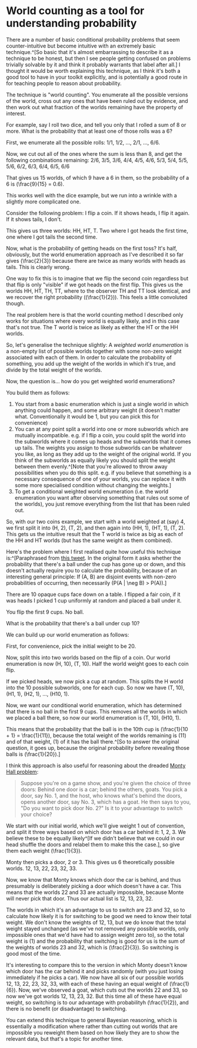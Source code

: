 # World counting as a tool for understanding probability

There are a number of basic conditional probability problems that seem counter-intuitive but become intuitive with an extremely basic technique.^[So basic that it's almost embarrassing to describe it as a technique to be honest, but then I see people getting confused on problems trivially solvable by it and think it probably warrants that label after all.] I thought it would be worth explaining this technique, as I think it's both a good tool to have in your toolkit explicitly, and is potentially a good route in for teaching people to reason about probability.

The technique is "world counting". You enumerate all the possible versions of the world, cross out any ones that have been ruled out by evidence, and then work out what fraction of the worlds remaining have the property of interest.

For example, say I roll two dice, and tell you only that I rolled a sum of 8 or more. What is the probability that at least one of those rolls was a 6?

First, we enumerate all the possible rolls: 1/1, 1/2, ..., 2/1, ..., 6/6.

Now, we cut out all of the ones where the sum is less than 8, and get the following combinations remaining: 2/6, 3/5, 3/6, 4/4, 4/5, 4/6, 5/3, 5/4, 5/5, 5/6, 6/2, 6/3, 6/4, 6/5, 6/6

That gives us 15 worlds, of which 9 have a 6 in them, so the probability of a 6 is \(\frac{9}{15} = 0.6\).

This works well with the dice example, but we run into a wrinkle with a slightly more complicated one.

Consider the following problem: I flip a coin. If it shows heads, I flip it again. If it shows tails, I don't.

This gives us three worlds: HH, HT, T. Two where I got heads the first time, one where I got tails the second time.

Now, what is the probability of getting heads on the first toss? It's half, obviously, but the world enumeration approach as I've described it so far gives \(\frac{2}{3}\) because there are twice as many worlds with heads as tails. This is clearly wrong.

One way to fix this is to imagine that we flip the second coin regardless but that flip is only "visible" if we got heads on the first flip. This gives us the worlds HH, HT, TH, TT, where to the observer TH and TT look identical, and we recover the right probability (\(\frac{1}{2}\)). This feels a little convoluted though.

The real problem here is that the world counting method I described only works for situations where every world is equally likely, and in this case that's not true. The T world is twice as likely as either the HT or the HH worlds.

So, let's generalise the technique slightly: A *weighted world enumeration* is a non-empty list of possible worlds together with some non-zero weight associated with each of them. In order to calculate the probability of something, you add up the weight of the worlds in which it's true, and divide by the total weight of the worlds.

Now, the question is... how do you get weighted world enumerations?

You build them as follows:

1. You start from a basic enumeration which is just a single world in which anything could happen, and some arbitrary weight (it doesn't matter what. Conventionally it would be 1, but you can pick this for convenience)
2. You can at any point split a world into one or more subworlds which are mutually incompatible. e.g. if I flip a coin, you could split the world into the subworlds where it comes up heads and the subworlds that it comes up tails. The weights you assign to those subworlds can be whatever you like, as long as they add up to the weight of the original world. If you think of the subworlds as equally likely you should split the weight between them evenly.^[Note that you're allowed to throw away possibilities when you do this split. e.g. if you believe that something is a necessary consequence of one of your worlds, you can replace it with some more specialised condition without changing the weights.]
3. To get a conditional weighted world enumeration (i.e. the world enumeration you want after observing something that rules out some of the worlds), you just remove everything from the list that has been ruled out.

So, with our two coins example, we start with a world weighted at (say) 4, we first split it into (H, 2), (T, 2), and then again into (HH, 1), (HT, 1), (T, 2). This gets us the intuitive result that the T world is twice as big as each of the HH and HT worlds (but has the same weight as them combined).

Here's the problem where I first realised quite how useful this technique is:^[Paraphrased from [this tweet](https://x.com/julianboolean_/status/1836867126360944873). In the original form it asks whether the probability that there's a ball under the cup has gone up or down, and this doesn't actually require you to calculate the probability, because of an interesting general principle: If \(A, B\) are disjoint events with non-zero probabilities of occurring, then necessarily \(P(A | \neg B) > P(A)\).]

There are 10 opaque cups face down on a table. I flipped a fair coin, if it was heads I picked 1 cup uniformly at random and placed a ball under it.

You flip the first 9 cups. No ball. 

What is the probability that there's a ball under cup 10?

We can build up our world enumeration as follows:

First, for convenience, pick the initial weight to be 20.

Now, split this into two worlds based on the flip of a coin. Our world enumeration is now (H, 10), (T, 10). Half the world weight goes to each coin flip.

If we picked heads, we now pick a cup at random. This splits the H world into the 10 possible subworlds, one for each cup. So now we have (T, 10), (H1, 1), (H2, 1), ..., (H10, 1).

Now, we want our conditional world enumeration, which has determined that there is no ball in the first 9 cups. This removes all the worlds in which we placed a ball there, so now our world enumeration is (T, 10), (H10, 1).

This means that the probability that the ball is in the 10th cup is \(\frac{1}{10 + 1} = \frac{1}{11}\), because the total weight of the worlds remaining is \(11\) and of that weight, \(1\) of it has the ball there.^[So to answer the original question, it goes up, because the original probability before revealing those balls is \(\frac{1}{20}\).]

I think this approach is also useful for reasoning about the dreaded [Monty Hall problem](https://en.wikipedia.org/wiki/Monty_Hall_problem):

> Suppose you're on a game show, and you're given the choice of three doors: Behind one door is a car; behind the others, goats. You pick a door, say No. 1, and the host, who knows what's behind the doors, opens another door, say No. 3, which has a goat. He then says to you, "Do you want to pick door No. 2?" Is it to your advantage to switch your choice?

We start with our initial world, which we'll give weight 1 out of convention, and split it three ways based on which door has a car behind it: 1, 2, 3. We believe these to be equally likely^[If we didn't believe that we could in our head shuffle the doors and relabel them to make this the case.], so give them each weight \(\frac{1}{3}\).

Monty then picks a door, 2 or 3. This gives us 6 theoretically possible worlds. 12, 13, 22, 23, 32, 33.

Now, we know that Monty knows which door the car is behind, and thus presumably is deliberately picking a door which doesn't have a car. This means that the worlds 22 and 33 are actually impossible, because Monte will never pick that door. Thus our actual list is 12, 13, 23, 32.

The worlds in which it's an advantage to us to switch are 23 and 32, so to calculate how likely it is for switching to be good we need to know their total weight. We don't know the weights of 12, 13, but we do know that the total weight stayed unchanged (as we've not removed any possible worlds, only impossible ones that we'd have had to assign weight zero to), so the total weight is \(1\) and the probability that switching is good for us is the sum of the weights of worlds 23 and 32, which is \(\frac{2}{3}\). So switching is good most of the time.

It's interesting to compare this to the version in which Monty doesn't know which door has the car behind it and picks randomly (with you just losing immediately if he picks a car). We now have all six of our possible worlds 12, 13, 22, 23, 32, 33, with each of these having an equal weight of \(\frac{1}{6}\). Now, we've observed a goat, which cuts out the worlds 22 and 33, so now we've got worlds 12, 13, 23, 32. But this time all of these have equal weight, so switching is to our advantage with probabilityh \(\frac{1}{2}\), and there is no benefit (or disadvantage) to switching.

You can extend this technique to general Bayesian reasoning, which is essentially a modification where rather than cutting out worlds that are impossible you reweight them based on how likely they are to show the relevant data, but that's a topic for another time. 
